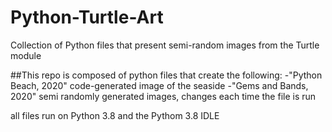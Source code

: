 # Python-Turtle-Art
Collection of Python files that present semi-random images from the Turtle module

##This repo is composed of python files that create the following:
-"Python Beach, 2020" code-generated image of the seaside
-"Gems and Bands, 2020" semi randomly generated images, changes each time the file is run

all files run on Python 3.8 and the Pythom 3.8 IDLE
